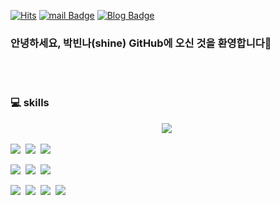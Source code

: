 [![Hits](https://hits.seeyoufarm.com/api/count/incr/badge.svg?url=https%3A%2F%2Fgithub.com%2Fbinna&count_bg=%2379C83D&title_bg=%23555555&icon=&icon_color=%23E7E7E7&title=visit&edge_flat=false)](https://hits.seeyoufarm.com)
[![mail Badge](https://img.shields.io/badge/Email-d14836?style=flat-square&logo=Gmail&logoColor=white&link=mailto:every5116@naver.com)](mailto:every5116@naver.com)
[![Blog Badge](http://img.shields.io/badge/-Tech_Blog-brightgreen?style=flat-square&logo=FF5722&link=https://shine94.tistory.com/)](https://shine94.tistory.com/)

### 안녕하세요, 박빈나(shine) GitHub에 오신 것을 환영합니다👋

<br><br>


### :computer: skills


<center><img src="https://img.shields.io/badge/GitHub-181717?style=flat-square&logo=GitHub&logoColor=white"/>&nbsp;</center>
  
<img src="https://img.shields.io/badge/Java-007396?style=flat-square&logo=Java&logoColor=white"/>&nbsp;
<img src="https://img.shields.io/badge/Spring-6DB33F?style=flat-square&logo=Spring&logoColor=white"/>&nbsp;
<img src="https://img.shields.io/badge/Spring_Boot-6DB33F?style=flat-square&logo=Spring_Boot&logoColor=white"/>&nbsp;

<img src="https://img.shields.io/badge/Amazon_AWS-232F3E?style=flat-square&logo=Amazon_AWS&logoColor=white"/>&nbsp;
<img src="https://img.shields.io/badge/apache_tomcat-F8DC75?style=flat-square&logo=apache_tomcat&logoColor=white"/>&nbsp;
<img src="https://img.shields.io/badge/linux-FCC624?style=flat-square&logo=linux&logoColor=white"/>

<img src="https://img.shields.io/badge/HTML5-E34F26?style=flat-square&logo=HTML5&logoColor=white"/>&nbsp;
<img src="https://img.shields.io/badge/CSS3-1572B6?style=flat-square&logo=CSS3&logoColor=white"/>&nbsp;
<img src="https://img.shields.io/badge/javascript-F7DF1E?style=flat-square&logo=javascript&logoColor=white"/>&nbsp;
<img src="https://img.shields.io/badge/bootstrap-7952B3?style=flat-square&logo=bootstrap&logoColor=white"/>&nbsp;
</div>
